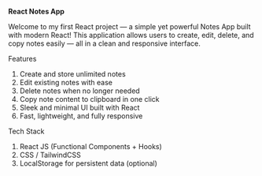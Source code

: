 **React Notes App**

Welcome to my first React project — a simple yet powerful Notes App built with modern React!
This application allows users to create, edit, delete, and copy notes easily — all in a clean and responsive interface.

Features
 1. Create and store unlimited notes
 2. Edit existing notes with ease
 3. Delete notes when no longer needed
 4. Copy note content to clipboard in one click
 5. Sleek and minimal UI built with React
 6. Fast, lightweight, and fully responsive
    
Tech Stack
 1. React JS (Functional Components + Hooks)
 2. CSS / TailwindCSS
 3. LocalStorage for persistent data (optional)
